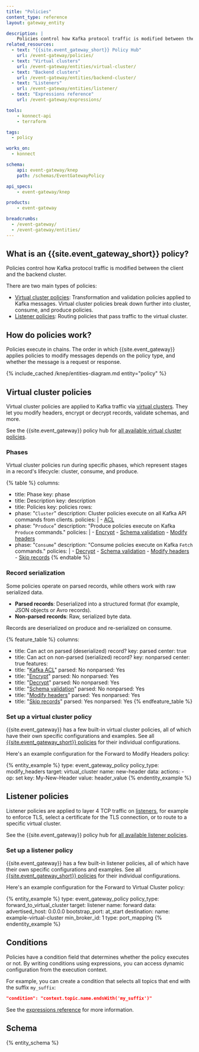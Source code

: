 ```yaml
---
title: "Policies"
content_type: reference
layout: gateway_entity

description: |
    Policies control how Kafka protocol traffic is modified between the client and the backend cluster.
related_resources:
  - text: "{{site.event_gateway_short}} Policy Hub"
    url: /event-gateway/policies/
  - text: "Virtual clusters"
    url: /event-gateway/entities/virtual-cluster/
  - text: "Backend clusters"
    url: /event-gateway/entities/backend-cluster/
  - text: "Listeners"
    url: /event-gateway/entities/listener/
  - text: "Expressions reference"
    url: /event-gateway/expressions/

tools:
    - konnect-api
    - terraform

tags:
  - policy

works_on:
  - konnect

schema:
    api: event-gateway/knep
    path: /schemas/EventGatewayPolicy

api_specs:
    - event-gateway/knep

products:
    - event-gateway

breadcrumbs:
  - /event-gateway/
  - /event-gateway/entities/
---
```


## What is an {{site.event_gateway_short}} policy?

Policies control how Kafka protocol traffic is modified between the client and the backend cluster.

There are two main types of policies:
* [Virtual cluster policies](#virtual-cluster-policies): Transformation and validation policies applied to Kafka messages. 
Virtual cluster policies break down further into cluster, consume, and produce policies.
* [Listener policies](#listener-policies): Routing policies that pass traffic to the virtual cluster.

## How do policies work?

Policies execute in chains. The order in which {{site.event_gateway}} applies policies to modify messages depends on the policy type, and whether the message is a request or response.

{% include_cached /knep/entities-diagram.md entity="policy" %}
<!-- Need more info here -->

## Virtual cluster policies 

Virtual cluster policies are applied to Kafka traffic via [virtual clusters](/event-gateway/entities/virtual-cluster/). They let you modify headers, encrypt or decrypt records, validate schemas, and more.

See the {{site.event_gateway}} policy hub for [all available virtual cluster policies](/event-gateway/policies/?policy-target=virtual_cluster).

### Phases

Virtual cluster policies run during specific phases, which represent stages in a record's lifecycle: cluster, consume, and produce.

<!-- vale off -->
{% table %}
columns:
  - title: Phase
    key: phase
  - title: Description
    key: description
  - title: Policies
    key: policies
rows:
  - phase: "`Cluster`"
    description: Cluster policies execute on all Kafka API commands from clients.
    policies: |
        - [ACL](/event-gateway/policies/acl/)
  - phase: "`Produce`"
    description: "Produce policies execute on Kafka `Produce` commands."
    policies: |
        - [Encrypt](/event-gateway/policies/encrypt/)
        - [Schema validation](/event-gateway/policies/schema-validation/)
        - [Modify headers](/event-gateway/policies/modify-headers/)
  - phase: "`Consume`"
    description: "Consume policies execute on Kafka `Fetch` commands."
    policies: |
        - [Decrypt](/event-gateway/policies/decrypt/)
        - [Schema validation](/event-gateway/policies/schema-validation/)
        - [Modify headers](/event-gateway/policies/modify-headers/)
        - [Skip records](/event-gateway/policies/skip-record/)
{% endtable %}
<!-- vale on -->

### Record serialization

Some policies operate on parsed records, while others work with raw serialized data.

* **Parsed records**: Deserialized into a structured format (for example, JSON objects or Avro records).
* **Non-parsed records**: Raw, serialized byte data.

Records are deserialized on produce and re-serialized on consume.

<!-- vale off -->
{% feature_table %}
columns:
  - title: Can act on parsed (deserialized) record?
    key: parsed
    center: true
  - title: Can act on non-parsed (serialized) record?
    key: nonparsed
    center: true
features:
  - title: "[Kafka ACL](/event-gateway/policies/acl/)"
    parsed: No
    nonparsed: Yes
  - title: "[Encrypt](/event-gateway/policies/encrypt/)"
    parsed: No
    nonparsed: Yes
  - title: "[Decrypt](/event-gateway/policies/decrypt/)"
    parsed: No
    nonparsed: Yes
  - title: "[Schema validation](/event-gateway/policies/schema-validation/)"
    parsed: No
    nonparsed: Yes
  - title: "[Modify headers](/event-gateway/policies/modify-headers/)"
    parsed: Yes
    nonparsed: Yes
  - title: "[Skip records](/event-gateway/policies/skip-record/)"
    parsed: Yes
    nonparsed: Yes
{% endfeature_table %}
<!-- vale on -->

### Set up a virtual cluster policy

{{site.event_gateway}} has a few built-in virtual cluster policies, all of which have their own specific configurations and examples.
See all [{{site.event_gateway_short}} policies](/event-gateway/policies/?policy-target=virtual_cluster) for their individual configurations.

Here's an example configuration for the Forward to Modify Headers policy:

{% entity_example %}
type: event_gateway_policy
policy_type: modify_headers
target: virtual_cluster
name: new-header
data:
  actions:
    - op: set
      key: My-New-Header
      value: header_value
{% endentity_example %}

## Listener policies

Listener policies are applied to layer 4 TCP traffic on [listeners](/event-gateway/entities/listener/), 
for example to enforce TLS, select a certificate for the TLS connection, or to route to a specific virtual cluster.

See the {{site.event_gateway}} policy hub for [all available listener policies](/event-gateway/policies/?policy-target=listener).

### Set up a listener policy

{{site.event_gateway}} has a few built-in listener policies, all of which have their own specific configurations and examples. 
See all [{{site.event_gateway_short}} policies](/event-gateway/policies/?policy-target=listener) for their individual configurations.

Here's an example configuration for the Forward to Virtual Cluster policy:

{% entity_example %}
type: event_gateway_policy
policy_type: forward_to_virtual_cluster
target: listener
name: forward
data:
  advertised_host: 0.0.0.0
  bootstrap_port: at_start
  destination:
    name: example-virtual-cluster
  min_broker_id: 1
  type: port_mapping
{% endentity_example %}

## Conditions

Policies have a condition field that determines whether the policy executes or not. 
By writing conditions using expressions, you can access dynamic configuration from the execution context.

For example, you can create a condition that selects all topics that end with the suffix `my_suffix`:

```json
"condition": "context.topic.name.endsWith('my_suffix')"
```

See the [expressions reference](/event-gateway/expressions/) for more information.

## Schema

{% entity_schema %}